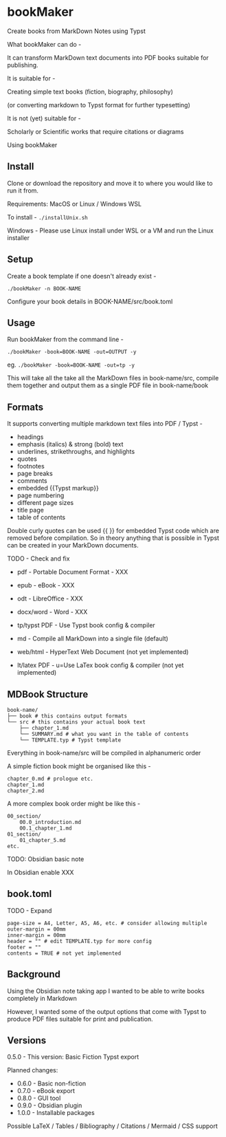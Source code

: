 # bookMaker
Create books from MarkDown Notes using Typst

What bookMaker can do -

It can transform MarkDown text documents into PDF books suitable for publishing.

It is suitable for -

Creating simple text books (fiction, biography, philosophy)

(or converting markdown to Typst format for further typesetting)

It is not (yet) suitable for -

Scholarly or Scientific works that require citations or diagrams

Using bookMaker

## Install

Clone or download the repository and move it to where you would like to run it from.

Requirements: MacOS or Linux / Windows WSL

To install - `./installUnix.sh`

Windows - Please use Linux install under WSL or a VM and run the Linux installer

## Setup

Create a book template if one doesn't already exist -

`./bookMaker -n BOOK-NAME`

Configure your book details in BOOK-NAME/src/book.toml

## Usage

Run bookMaker from the command line -

`./bookMaker -book=BOOK-NAME -out=OUTPUT -y`

eg. `./bookMaker -book=BOOK-NAME -out=tp -y`

This will take all the take all the MarkDown files in book-name/src, compile them together and output them as a single PDF file in book-name/book

## Formats

It supports converting multiple markdown text files into PDF / Typst -

- headings
- emphasis (italics) & strong (bold) text
- underlines, strikethroughs, and highlights
- quotes
- footnotes
- page breaks
- comments
- embedded {{Typst markup}}
- page numbering
- different page sizes
- title page
- table of contents

Double curly quotes can be used {{ }} for embedded Typst code which are removed before compilation. So in theory anything that is possible in Typst can be created in your MarkDown documents.

TODO - Check and fix

* pdf - Portable Document Format - XXX
* epub - eBook - XXX
* odt - LibreOffice - XXX
* docx/word - Word - XXX
* tp/typst PDF - Use Typst book config & compiler
* md - Compile all MarkDown into a single file (default)

* web/html - HyperText Web Document (not yet implemented)
* lt/latex PDF - u=Use LaTex book config & compiler (not yet implemented)

## MDBook Structure

```
book-name/
├── book # this contains output formats
└── src # this contains your actual book text
    ├── chapter_1.md
    └── SUMMARY.md # what you want in the table of contents
    └── TEMPLATE.typ # Typst template
```

Everything in book-name/src will be compiled in alphanumeric order

A simple fiction book might be organised like this -

```
chapter_0.md # prologue etc.
chapter_1.md
chapter_2.md
```

A more complex book order might be like this -

```
00_section/
    00.0_introduction.md
    00.1_chapter_1.md
01_section/
    01_chapter_5.md
etc.
```

TODO: Obsidian basic note

In Obsidian enable XXX

## book.toml

TODO - Expand

```
page-size = A4, Letter, A5, A6, etc. # consider allowing multiple
outer-margin = 00mm
inner-margin = 00mm
header = "" # edit TEMPLATE.typ for more config
footer = ""
contents = TRUE # not yet implemented
```

## Background

Using the Obsidian note taking app I wanted to be able to write books completely in Markdown

However, I wanted some of the output options that come with Typst to produce PDF files suitable for print and publication.

## Versions

0.5.0 - This version: Basic Fiction Typst export

Planned changes: 

* 0.6.0 - Basic non-fiction
* 0.7.0 - eBook export
* 0.8.0 - GUI tool
* 0.9.0 - Obsidian plugin
* 1.0.0 - Installable packages

Possible LaTeX / Tables / Bibliography / Citations / Mermaid / CSS support
